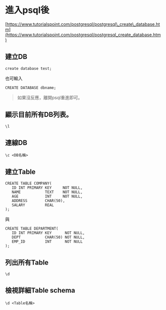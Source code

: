 # 進入psql後

[https://www.tutorialspoint.com/postgresql/postgresql\_create\_database.htm](https://www.tutorialspoint.com/postgresql/postgresql_create_database.htm)

## 建立DB

```
create database test;
```

也可輸入

```
CREATE DATABASE dbname;
```

> 如果沒反應，離開psql重進即可。

## 顯示目前所有DB列表。

```
\l
```

## 連線DB

```
\c <DB名稱>
```

## 建立Table

```
CREATE TABLE COMPANY(
   ID INT PRIMARY KEY     NOT NULL,
   NAME           TEXT    NOT NULL,
   AGE            INT     NOT NULL,
   ADDRESS        CHAR(50),
   SALARY         REAL
);
```

與

```
CREATE TABLE DEPARTMENT(
   ID INT PRIMARY KEY      NOT NULL,
   DEPT           CHAR(50) NOT NULL,
   EMP_ID         INT      NOT NULL
);
```

## 列出所有Table

```
\d
```

## 檢視詳細Table schema

```
\d <Table名稱>
```



